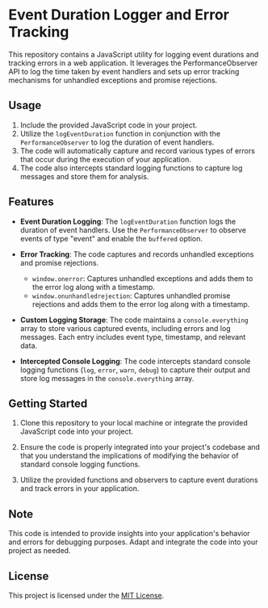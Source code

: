 # Event Duration Logger and Error Tracking

This repository contains a JavaScript utility for logging event durations and tracking errors in a web application. It leverages the PerformanceObserver API to log the time taken by event handlers and sets up error tracking mechanisms for unhandled exceptions and promise rejections.

## Usage

1. Include the provided JavaScript code in your project.
2. Utilize the `logEventDuration` function in conjunction with the `PerformanceObserver` to log the duration of event handlers.
3. The code will automatically capture and record various types of errors that occur during the execution of your application.
4. The code also intercepts standard logging functions to capture log messages and store them for analysis.

## Features

- **Event Duration Logging**: The `logEventDuration` function logs the duration of event handlers. Use the `PerformanceObserver` to observe events of type "event" and enable the `buffered` option.

- **Error Tracking**: The code captures and records unhandled exceptions and promise rejections.
  - `window.onerror`: Captures unhandled exceptions and adds them to the error log along with a timestamp.
  - `window.onunhandledrejection`: Captures unhandled promise rejections and adds them to the error log along with a timestamp.

- **Custom Logging Storage**: The code maintains a `console.everything` array to store various captured events, including errors and log messages. Each entry includes event type, timestamp, and relevant data.

- **Intercepted Console Logging**: The code intercepts standard console logging functions (`log`, `error`, `warn`, `debug`) to capture their output and store log messages in the `console.everything` array.

## Getting Started

1. Clone this repository to your local machine or integrate the provided JavaScript code into your project.

2. Ensure the code is properly integrated into your project's codebase and that you understand the implications of modifying the behavior of standard console logging functions.

3. Utilize the provided functions and observers to capture event durations and track errors in your application.

## Note

This code is intended to provide insights into your application's behavior and errors for debugging purposes. Adapt and integrate the code into your project as needed.

## License

This project is licensed under the [MIT License](LICENSE).
